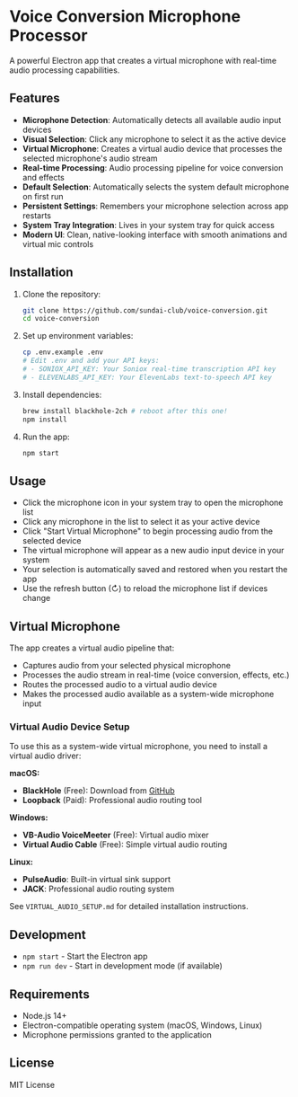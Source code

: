 # Voice Conversion Microphone Processor

A powerful Electron app that creates a virtual microphone with real-time audio processing capabilities.

## Features

- **Microphone Detection**: Automatically detects all available audio input devices
- **Visual Selection**: Click any microphone to select it as the active device
- **Virtual Microphone**: Creates a virtual audio device that processes the selected microphone's audio stream
- **Real-time Processing**: Audio processing pipeline for voice conversion and effects
- **Default Selection**: Automatically selects the system default microphone on first run
- **Persistent Settings**: Remembers your microphone selection across app restarts
- **System Tray Integration**: Lives in your system tray for quick access
- **Modern UI**: Clean, native-looking interface with smooth animations and virtual mic controls

## Installation

1. Clone the repository:
   ```bash
   git clone https://github.com/sundai-club/voice-conversion.git
   cd voice-conversion
   ```

2. Set up environment variables:
   ```bash
   cp .env.example .env
   # Edit .env and add your API keys:
   # - SONIOX_API_KEY: Your Soniox real-time transcription API key
   # - ELEVENLABS_API_KEY: Your ElevenLabs text-to-speech API key
   ```

3. Install dependencies:
   ```bash
   brew install blackhole-2ch # reboot after this one!
   npm install
   ```

4. Run the app:
   ```bash
   npm start
   ```

## Usage

- Click the microphone icon in your system tray to open the microphone list
- Click any microphone in the list to select it as your active device
- Click "Start Virtual Microphone" to begin processing audio from the selected device
- The virtual microphone will appear as a new audio input device in your system
- Your selection is automatically saved and restored when you restart the app
- Use the refresh button (↻) to reload the microphone list if devices change

## Virtual Microphone

The app creates a virtual audio pipeline that:
- Captures audio from your selected physical microphone
- Processes the audio stream in real-time (voice conversion, effects, etc.)
- Routes the processed audio to a virtual audio device
- Makes the processed audio available as a system-wide microphone input

### Virtual Audio Device Setup

To use this as a system-wide virtual microphone, you need to install a virtual audio driver:

**macOS:**
- **BlackHole** (Free): Download from [GitHub](https://github.com/ExistentialAudio/BlackHole)
- **Loopback** (Paid): Professional audio routing tool

**Windows:**
- **VB-Audio VoiceMeeter** (Free): Virtual audio mixer
- **Virtual Audio Cable** (Free): Simple virtual audio routing

**Linux:**
- **PulseAudio**: Built-in virtual sink support
- **JACK**: Professional audio routing system

See `VIRTUAL_AUDIO_SETUP.md` for detailed installation instructions.

## Development

- `npm start` - Start the Electron app
- `npm run dev` - Start in development mode (if available)

## Requirements

- Node.js 14+ 
- Electron-compatible operating system (macOS, Windows, Linux)
- Microphone permissions granted to the application

## License

MIT License